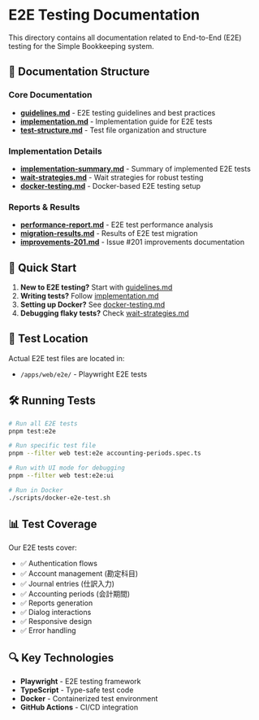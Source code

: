 # E2E Testing Documentation

This directory contains all documentation related to End-to-End (E2E) testing for the Simple Bookkeeping system.

## 📁 Documentation Structure

### Core Documentation

- [**guidelines.md**](./guidelines.md) - E2E testing guidelines and best practices
- [**implementation.md**](./implementation.md) - Implementation guide for E2E tests
- [**test-structure.md**](./test-structure.md) - Test file organization and structure

### Implementation Details

- [**implementation-summary.md**](./implementation-summary.md) - Summary of implemented E2E tests
- [**wait-strategies.md**](./wait-strategies.md) - Wait strategies for robust testing
- [**docker-testing.md**](./docker-testing.md) - Docker-based E2E testing setup

### Reports & Results

- [**performance-report.md**](./performance-report.md) - E2E test performance analysis
- [**migration-results.md**](./migration-results.md) - Results of E2E test migration
- [**improvements-201.md**](./improvements-201.md) - Issue #201 improvements documentation

## 🚀 Quick Start

1. **New to E2E testing?** Start with [guidelines.md](./guidelines.md)
2. **Writing tests?** Follow [implementation.md](./implementation.md)
3. **Setting up Docker?** See [docker-testing.md](./docker-testing.md)
4. **Debugging flaky tests?** Check [wait-strategies.md](./wait-strategies.md)

## 🎯 Test Location

Actual E2E test files are located in:

- `/apps/web/e2e/` - Playwright E2E tests

## 🛠️ Running Tests

```bash
# Run all E2E tests
pnpm test:e2e

# Run specific test file
pnpm --filter web test:e2e accounting-periods.spec.ts

# Run with UI mode for debugging
pnpm --filter web test:e2e:ui

# Run in Docker
./scripts/docker-e2e-test.sh
```

## 📊 Test Coverage

Our E2E tests cover:

- ✅ Authentication flows
- ✅ Account management (勘定科目)
- ✅ Journal entries (仕訳入力)
- ✅ Accounting periods (会計期間)
- ✅ Reports generation
- ✅ Dialog interactions
- ✅ Responsive design
- ✅ Error handling

## 🔍 Key Technologies

- **Playwright** - E2E testing framework
- **TypeScript** - Type-safe test code
- **Docker** - Containerized test environment
- **GitHub Actions** - CI/CD integration
